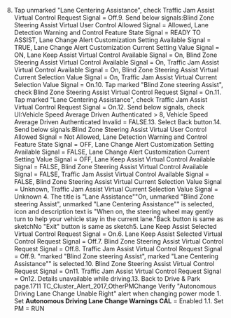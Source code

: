 8. Tap unmarked "Lane Centering Assistance", check Traffic Jam Assist Virtual Control Request Signal = Off.9. Send below signals:Blind Zone Steering Assist Virtual User Control Allowed Signal = Allowed, Lane Detection Warning and Control Feature State Signal = READY TO ASSIST, Lane Change Alert Customization Setting Available Signal = TRUE, Lane Change Alert Customization Current Setting Value Signal = ON, Lane Keep Assist Virtual Control Available Signal = On, Blind Zone Steering Assist Virtual Control Available Signal = On, Traffic Jam Assist Virtual Control Available Signal = On, Blind Zone Steering Assist Virtual Current Selection Value Signal = On, Traffic Jam Assist Virtual Current Selection Value Signal = On.10. Tap marked "Blind Zone steering Assist", check Blind Zone Steering Assist Virtual Control Request Signal = On.11. Tap marked "Lane Centering Assistance", check Traffic Jam Assist Virtual Control Request Signal = On.12. Send below signals, check UI:Vehicle Speed Average Driven Authenticated > 8, Vehicle Speed Average Driven Authenticated Invalid = FALSE.13. Select Back button.14. Send below signals:Blind Zone Steering Assist Virtual User Control Allowed Signal = Not Allowed, Lane Detection Warning and Control Feature State Signal = OFF, Lane Change Alert Customization Setting Available Signal = FALSE, Lane Change Alert Customization Current Setting Value Signal = OFF, Lane Keep Assist Virtual Control Available Signal = FALSE, Blind Zone Steering Assist Virtual Control Available Signal = FALSE, Traffic Jam Assist Virtual Control Available Signal = FALSE, Blind Zone Steering Assist Virtual Current Selection Value Signal = Unknown, Traffic Jam Assist Virtual Current Selection Value Signal = Unknown 4. The title is "Lane Assistance""On, unmarked "Blind Zone steering Assist", unmarked "Lane Centering Assistance"" is selected, icon and description text is "When on, the steering wheel may gently turn to help your vehicle stay in the current lane."Back button is same as sketchNo "Exit" button is same as sketch5. Lane Keep Assist Selected Virtual Control Request Signal = On.6. Lane Keep Assist Selected Virtual Control Request Signal = Off.7. Blind Zone Steering Assist Virtual Control Request Signal = Off.8. Traffic Jam Assist Virtual Control Request Signal = Off.9. "marked "Blind Zone steering Assist", marked "Lane Centering Assistance"" is selected.10. Blind Zone Steering Assist Virtual Control Request Signal = On11. Traffic Jam Assist Virtual Control Request Signal = On12. Details unavailable while driving.13. Back to Drive & Park page.1711 TC_Cluster_Alert_2017_OtherPMChange Verify "Autonomous Driving Lane Change Unable Right" alert when changing power mode 1. Set **Autonomous Driving Lane Change Warnings CAL** = Enabled 1.1. Set PM = RUN